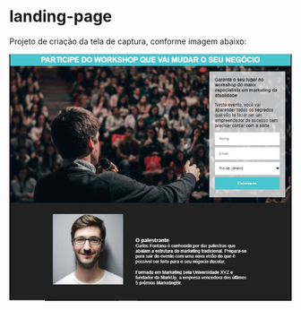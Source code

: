 # landing-page

Projeto de criação da tela de captura, conforme imagem abaixo:

<img src="images/tela_de_captura.jpg" alt="tela de captura">
